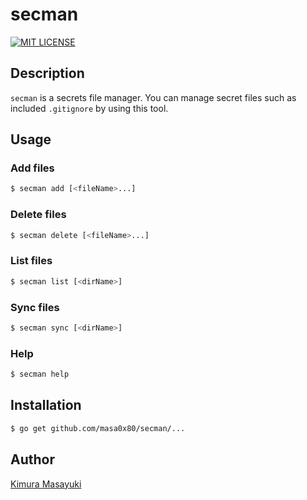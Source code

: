 # secman

[![MIT LICENSE](http://img.shields.io/badge/license-MIT-blue.svg?style=flat-square)](LICENSE)

## Description

`secman` is a secrets file manager.
You can manage secret files such as included `.gitignore` by using this tool.

## Usage

### Add files

```bash
$ secman add [<fileName>...]
```

### Delete files

```bash
$ secman delete [<fileName>...]
```

### List files

```bash
$ secman list [<dirName>]
```

### Sync files

```bash
$ secman sync [<dirName>]
```

### Help

```bash
$ secman help
```

## Installation

```bash
$ go get github.com/masa0x80/secman/...
```

## Author

[Kimura Masayuki](https://github.com/masa0x80)
